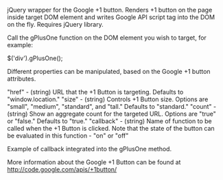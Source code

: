 jQuery wrapper for the Google +1 button. Renders +1 button on the page inside target DOM element and writes Google API script tag into the DOM on the fly. Requires jQuery library.

Call the gPlusOne function on the DOM element you wish to target, for example:

$('div').gPlusOne();

Different properties can be manipulated, based on the Google +1 button attributes.

"href" - (string) URL that the +1 Button is targeting. Defaults to "window.location."
"size" - (string) Controls +1 Button size. Options are "small", "medium", "standard", and "tall." Defaults to "standard."
"count" - (string) Show an aggregate count for the targeted URL. Options are "true" or "false." Defaults to "true."
"callback" - (string) Name of function to be called when the +1 Button is clicked. Note that the state of the button can be evaluated in this function - "on" or "off"

Example of callback integrated into the gPlusOne method.

<script>
function alertState(plusone) {
	alert('+1 Button state is now' + plusone.state);
}

$('div').gPlusOne({
	href: "http://www.google.com",
	size: "small",
	count: "false",
	callback: "alertState"		
});
</script>


More information about the Google +1 Button can be found at http://code.google.com/apis/+1button/
